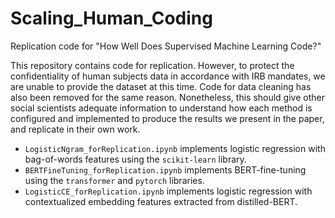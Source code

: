 # Scaling_Human_Coding
Replication code for "How Well Does Supervised Machine Learning Code?"

This repository contains code for replication. However, to protect the confidentiality of human subjects data in accordance with IRB mandates, we are unable to provide the dataset at this time. Code for data cleaning has also been removed for the same reason. Nonetheless, this should give other social scientists adequate information to understand how each method is configured and implemented to produce the results we present in the paper, and replicate in their own work.

* `LogisticNgram_forReplication.ipynb` implements logistic regression with bag-of-words features using the `scikit-learn` library.
* `BERTFineTuning_forReplication.ipynb` implements BERT-fine-tuning using the `transformer` and `pytorch` libraries. 
* `LogisticCE_forReplication.ipynb` implements logistic regression with contextualized embedding features extracted from distilled-BERT. 
